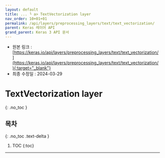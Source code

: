 ```yaml
---
layout: default
title: ... └ a> TextVectorization layer
nav_order: 10+01+01
permalink: /api/layers/preprocessing_layers/text/text_vectorization/
parent: Keras 레이어 API
grand_parent: Keras 3 API 문서
---
```


* 원본 링크 : [https://keras.io/api/layers/preprocessing_layers/text/text_vectorization/](https://keras.io/api/layers/preprocessing_layers/text/text_vectorization/){:target="_blank"}
* 최종 수정일 : 2024-03-29

# TextVectorization layer
{: .no_toc }

## 목차
{: .no_toc .text-delta }

1. TOC
{:toc}

---
